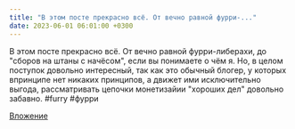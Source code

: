 ```yaml
---
title: "В этом посте прекрасно всё. От вечно равной фурри-..."
date: 2023-06-01 06:01:00 +0300
---
```


В этом посте прекрасно всё. От вечно равной фурри-либерахи, до "сборов на штаны с начёсом", если вы понимаете о чём я.
Но, в целом поступок довольно интересный, так как это обычный блогер, у которых впринципе нет никаких принципов, а движет ими исключительно выгода, рассматривать цепочки монетизайии "хороших дел" довольно забавно.
#furry #фурри

[Вложение](/assets/vk_photos/3/h6a6YaoKZtU.jpg)
